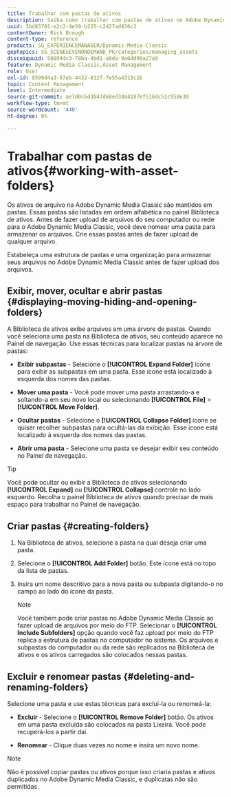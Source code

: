 ```yaml
---
title: Trabalhar com pastas de ativos
description: Saiba como trabalhar com pastas de ativos no Adobe Dynamic Media Classic.
uuid: 3bd83701-e2c2-4e39-b225-c2d27ad836c2
contentOwner: Rick Brough
content-type: reference
products: SG_EXPERIENCEMANAGER/Dynamic-Media-Classic
geptopics: SG_SCENESEVENONDEMAND_PK/categories/managing_assets
discoiquuid: 588944c3-78ba-4bd1-a8da-9a6dd99a27a9
feature: Dynamic Media Classic,Asset Management
role: User
exl-id: 8599d4a3-57eb-4432-812f-7e55a4315c1b
topic: Content Management
level: Intermediate
source-git-commit: ae7d0c6d3047d68ed3da4187ef516dc51c95de30
workflow-type: tm+mt
source-wordcount: '440'
ht-degree: 0%

---
```


# Trabalhar com pastas de ativos{#working-with-asset-folders}

Os ativos de arquivo na Adobe Dynamic Media Classic são mantidos em pastas. Essas pastas são listadas em ordem alfabética no painel Biblioteca de ativos. Antes de fazer upload de arquivos do seu computador ou rede para o Adobe Dynamic Media Classic, você deve nomear uma pasta para armazenar os arquivos. Crie essas pastas antes de fazer upload de qualquer arquivo.

Estabeleça uma estrutura de pastas e uma organização para armazenar seus arquivos no Adobe Dynamic Media Classic antes de fazer upload dos arquivos.

## Exibir, mover, ocultar e abrir pastas {#displaying-moving-hiding-and-opening-folders}

A Biblioteca de ativos exibe arquivos em uma árvore de pastas. Quando você seleciona uma pasta na Biblioteca de ativos, seu conteúdo aparece no Painel de navegação. Use essas técnicas para localizar pastas na árvore de pastas:

* **Exibir subpastas** - Selecione o **[!UICONTROL Expand Folder]** ícone para exibir as subpastas em uma pasta. Esse ícone está localizado à esquerda dos nomes das pastas.

* **Mover uma pasta** - Você pode mover uma pasta arrastando-a e soltando-a em seu novo local ou selecionando **[!UICONTROL File]** > **[!UICONTROL Move Folder]**.

* **Ocultar pastas** - Selecione o **[!UICONTROL Collapse Folder]** ícone se quiser recolher subpastas para ocultá-las da exibição. Esse ícone está localizado à esquerda dos nomes das pastas.

* **Abrir uma pasta** - Selecione uma pasta se desejar exibir seu conteúdo no Painel de navegação.

>[!TIP]
>
>Você pode ocultar ou exibir a Biblioteca de ativos selecionando **[!UICONTROL Expand]** ou **[!UICONTROL Collapse]** controle no lado esquerdo. Recolha o painel Biblioteca de ativos quando precisar de mais espaço para trabalhar no Painel de navegação.

## Criar pastas {#creating-folders}

1. Na Biblioteca de ativos, selecione a pasta na qual deseja criar uma pasta.
1. Selecione o **[!UICONTROL Add Folder]** botão. Este ícone está no topo da lista de pastas.
1. Insira um nome descritivo para a nova pasta ou subpasta digitando-o no campo ao lado do ícone da pasta.

   >[!NOTE]
   >
   >Você também pode criar pastas no Adobe Dynamic Media Classic ao fazer upload de arquivos por meio do FTP. Selecionar o **[!UICONTROL Include Subfolders]** opção quando você faz upload por meio do FTP replica a estrutura de pastas no computador no sistema. Os arquivos e subpastas do computador ou da rede são replicados na Biblioteca de ativos e os ativos carregados são colocados nessas pastas.

## Excluir e renomear pastas {#deleting-and-renaming-folders}

Selecione uma pasta e use estas técnicas para excluí-la ou renomeá-la:

* **Excluir** - Selecione o **[!UICONTROL Remove Folder]** botão. Os ativos em uma pasta excluída são colocados na pasta Lixeira. Você pode recuperá-los a partir daí.

* **Renomear** - Clique duas vezes no nome e insira um novo nome.

>[!NOTE]
>
>Não é possível copiar pastas ou ativos porque isso criaria pastas e ativos duplicados no Adobe Dynamic Media Classic, e duplicatas não são permitidas.
